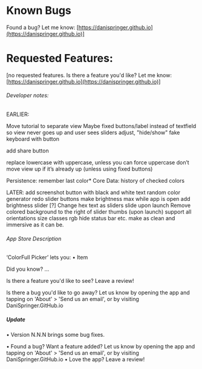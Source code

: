 # Known Bugs

Found a bug? Let me know: [https://danispringer.github.io](https://danispringer.github.io)]

# Requested Features:

[no requested features. Is there a feature you'd like? Let me know: [https://danispringer.github.io](https://danispringer.github.io)]

###### Developer notes:

EARLIER:

Move tutorial to separate view
Maybe fixed buttons/label instead of textfield so view never goes up and user sees sliders adjust, "hide/show" fake keyboard with button

add share button

replace lowercase with uppercase, unless you can force uppercase
don’t move view up if it’s already up (unless using fixed buttons)

Persistence: remember last color\*
Core Data: history of checked colors

LATER:
add screenshot button with black and white text
random color generator
redo slider buttons
make brightness max while app is open
add brightness slider
[?] Change hex text as sliders slide upon launch
Remove colored background to the right of slider thumbs (upon launch)
support all orientations
size classes
rgb
hide status bar etc. make as clean and immersive as it can be.

###### App Store Description
‘ColorFull Picker’ lets you:
• Item

Did you know? ...

Is there a feature you'd like to see? Leave a review!

Is there a bug you'd like to go away? Let us know by opening the app and tapping on 'About' > 'Send us an email', or by visiting DaniSpringer.GitHub.io

##### Update

• Version N.N.N brings some bug fixes.

• Found a bug? Want a feature added? Let us know by opening the app and tapping on 'About' > 'Send us an email', or by visiting DaniSpringer.GitHub.io
• Love the app? Leave a review!